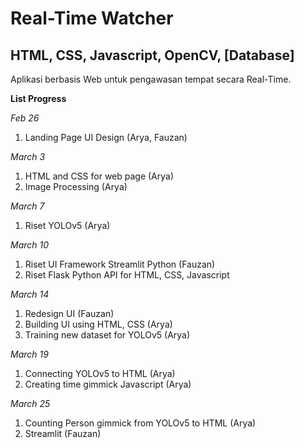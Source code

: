 # Real-Time Watcher

## HTML, CSS, Javascript, OpenCV, [Database]

Aplikasi berbasis Web untuk pengawasan tempat secara Real-Time.

**List Progress**

_Feb 26_

1. Landing Page UI Design (Arya, Fauzan)

_March 3_

1. HTML and CSS for web page (Arya)
2. Image Processing (Arya)

_March 7_
1. Riset YOLOv5 (Arya)

_March 10_
1. Riset UI Framework Streamlit Python (Fauzan)
2. Riset Flask Python API for HTML, CSS, Javascript

_March 14_
1. Redesign UI (Fauzan)
2. Building UI using HTML, CSS (Arya)
3. Training new dataset for YOLOv5 (Arya)

_March 19_
1. Connecting YOLOv5 to HTML (Arya)
2. Creating time gimmick Javascript (Arya) 

_March 25_
1. Counting Person gimmick from YOLOv5 to HTML (Arya)
2. Streamlit (Fauzan)